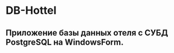 DB-Hottel
======================= 
Приложение базы данных отеля c СУБД PostgreSQL на WindowsForm.
------------------------------------------------------

